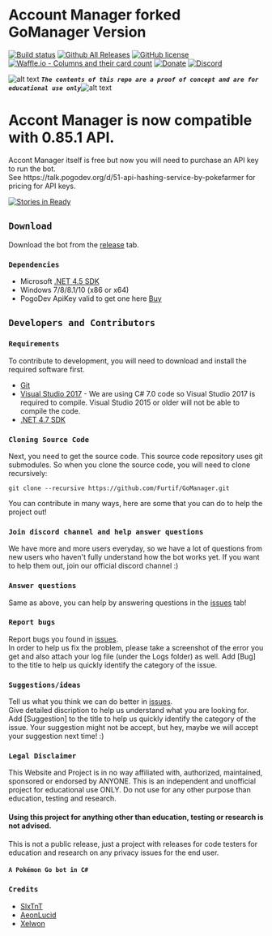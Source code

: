 # Account Manager forked GoManager Version

<!-- define variables -->
[1.1]: http://i.imgur.com/M4fJ65n.png (ATTENTION)

[![Build status](https://ci.appveyor.com/api/projects/status/58v5bvb2f3fbqdeb/branch/master?svg=true)](https://ci.appveyor.com/project/RocketBot/gomanager/branch/master) [![Github All Releases](https://img.shields.io/github/downloads/Furtif/GoManager/total.svg?maxAge=250)](https://github.com/Furtif/GoManager/releases) 
[![GitHub license](https://img.shields.io/badge/license-AGPL-blue.svg)](https://raw.githubusercontent.com/Furtif/GoManager/master/LICENSE.md) 
[![Waffle.io - Columns and their card count](https://badge.waffle.io/Furtif/GoManager.svg?columns=all)](https://waffle.io/Furtif/GoManager) [![Donate](https://img.shields.io/badge/Donate-PayPal-green.svg)](https://www.paypal.com/cgi-bin/webscr?cmd=_s-xclick&hosted_button_id=SNATC29B4ZJD4) [![Discord](https://img.shields.io/badge/Discord-Online-blue.svg)](https://discord.gg/rkm4xhX)

![alt text][1.1] <strong><em>`The contents of this repo are a proof of concept and are for educational use only`</em></strong>![alt text][1.1]<br/>

<h1>Accont Manager is now compatible with 0.85.1 API.</h1>

<p>
Accont Manager itself is free but now you will need to purchase an API key to run the bot.
<br/>
See https://talk.pogodev.org/d/51-api-hashing-service-by-pokefarmer for pricing for API keys.
</p>

[![Stories in Ready](https://discordapp.com/api/guilds/335455302965002242/widget.png?style=banner3&time-)](https://discord.gg/rkm4xhX)

## `Download`
Download the bot from the [release](https://github.com/Furtif/GoManager/releases) tab.  

### `Dependencies`
 - Microsoft [.NET 4.5 SDK](https://www.microsoft.com/en-us/download/details.aspx?id=55170&desc=dotnet47)
 - Windows 7/8/8.1/10 (x86 or x64)
 - PogoDev ApiKey valid to get one here [Buy](https://talk.pogodev.org/d/51-api-hashing-service-by-pokefarmer)

## `Developers and Contributors`

### `Requirements`

To contribute to development, you will need to download and install the required software first.

- [Git](https://git-scm.com/downloads)
- [Visual Studio 2017](https://www.visualstudio.com/vs/whatsnew/) - We are using C# 7.0 code so Visual Studio 2017 is required to compile. Visual Studio 2015 or older will not be able to compile the code.
- [.NET 4.7 SDK](https://www.microsoft.com/en-us/download/details.aspx?id=55170&desc=dotnet47)

### `Cloning Source Code`

Next, you need to get the source code.  This source code repository uses git submodules. So when you clone the source code, you will need to clone recursively:

```
git clone --recursive https://github.com/Furtif/GoManager.git
```

 You can contribute in many ways, here are some that you can do to help the project out!

### `Join discord channel and help answer questions`
 We have more and more users everyday, so we have a lot of questions from new users who haven't fully understand how the bot works yet. If you want to help them out, join our official discord channel :)

### `Answer questions`
 Same as above, you can help by answering questions in the [issues](https://github.com/Furtif/GoManager/issues) tab!

### `Report bugs`
 Report bugs you found in [issues](https://github.com/Furtif/GoManager/issues).  
In order to help us fix the problem, please take a screenshot of the error you get and also attach your log file (under the Logs folder) as well. Add [Bug] to the title to help us quickly identify the category of the issue.

### `Suggestions/ideas`
 Tell us what you think we can do better in [issues](https://github.com/Furtif/GoManager/issues).  
Give detailed discription to help us understand what you are looking for. Add [Suggestion] to the title to help us quickly identify the category of the issue. Your suggestion might not be accept, but hey, maybe we will accept your suggestion next time! :)

### `Legal Disclaimer`

This Website and Project is in no way affiliated with, authorized, maintained, sponsored or endorsed by ANYONE. This is an independent and unofficial project for educational use ONLY. Do not use for any other purpose than education, testing and research.

#### Using this project for anything other than education, testing or research is not advised.

This is not a public release, just a project with releases for code testers for education and research on any privacy issues for the end user.

#### `A Pokémon Go bot in C#`


### `Credits`
- [SlxTnT](https://github.com/SL-x-TnT)
- [AeonLucid](https://github.com/AeonLucid)
- [Xelwon](https://github.com/Xelwon)
